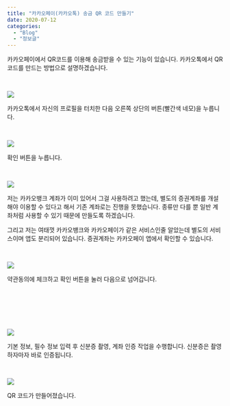 ```yaml
---
title: "카카오페이(카카오톡) 송금 QR 코드 만들기"
date: 2020-07-12
categories: 
  - "Blog"
  - "정보글"
---
```


카카오페이에서 QR코드를 이용해 송금받을 수 있는 기능이 있습니다. 카카오톡에서 QR코드를 만드는 방법으로 설명하겠습니다.

 

![](./assets/img/wp-content/uploads/2020/07/qr코드-만들기.png)

카카오톡에서 자신의 프로필을 터치한 다음 오른쪽 상단의 버튼(빨간색 네모)을 누릅니다.

 

![](./assets/img/wp-content/uploads/2020/07/54381CD0-706C-48DD-BC5F-0DB15C29E16B.png)

확인 버튼을 누릅니다.

 

![](./assets/img/wp-content/uploads/2020/07/B982B1BF-1AE0-4E4E-98C4-4194B7D16161.png)

저는 카카오뱅크 계좌가 이미 있어서 그걸 사용하려고 했는데, 별도의 증권계좌를 개설해야 이용할 수 있다고 해서 기존 계좌로는 진행을 못했습니다. 종류만 다를 뿐 일반 계좌처럼 사용할 수 있기 때문에 만들도록 하겠습니다.

그리고 저는 여태껏 카카오뱅크와 카카오페이가 같은 서비스인줄 알았는데 별도의 서비스이며 앱도 분리되어 있습니다. 증권계좌는 카카오페이 앱에서 확인할 수 있습니다.

 

![](./assets/img/wp-content/uploads/2020/07/EB0B1563-B683-48A9-836F-C21E2A49B47B.png)

약관동의에 체크하고 확인 버튼을 눌러 다음으로 넘어갑니다.

 

 

 

![](./assets/img/wp-content/uploads/2020/07/5A2E3203-12BD-4B6A-A76A-DD6760394783.png)

기본 정보, 필수 정보 입력 후 신분증 촬영, 계좌 인증 작업을 수행합니다. 신분증은 촬영하자마자 바로 인증됩니다.

 

![](./assets/img/wp-content/uploads/2020/07/10169CF7-7532-40E8-A016-DC296411174F.jpeg)

QR 코드가 만들어졌습니다.

